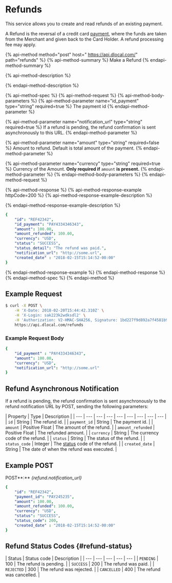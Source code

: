 # Refunds

This service allows you to create and read refunds of an existing payment.

A Refund is the reversal of a credit card [payment](https://dlocal.com/docs/?language=cURL#create-a-payment), where the funds are taken from the Merchant and given back to the Card Holder. A refund processing fee may apply.

{% api-method method="post" host=" https://api.dlocal.com/" path="refunds" %}
{% api-method-summary %}
Make a Refund
{% endapi-method-summary %}

{% api-method-description %}

{% endapi-method-description %}

{% api-method-spec %}
{% api-method-request %}
{% api-method-body-parameters %}
{% api-method-parameter name="id\_payment" type="string" required=true %}
The payment id
{% endapi-method-parameter %}

{% api-method-parameter name="notification\_url" type="string" required=true %}
If a refund is pending, the refund confirmation is sent asynchronously to this URL.
{% endapi-method-parameter %}

{% api-method-parameter name="amount" type="string" required=false %}
Amount to refund. Default is total amount of the payment.
{% endapi-method-parameter %}

{% api-method-parameter name="currency" type="string" required=true %}
Currency of the Amount. **Only required if** `amount` **is present.**
{% endapi-method-parameter %}
{% endapi-method-body-parameters %}
{% endapi-method-request %}

{% api-method-response %}
{% api-method-response-example httpCode=200 %}
{% api-method-response-example-description %}

{% endapi-method-response-example-description %}

```yaml
{
    "id": "REF42342",
    "id_payment": "PAY4334346343",
    "amount": 100.00,
    "amount_refunded": 100.00,
    "currency": "USD",
    "status": "SUCCESS",
    "status_detail": "The refund was paid.",
    "notification_url": "http://some.url",
    "created_date" : "2018-02-15T15:14:52-00:00"
}
```
{% endapi-method-response-example %}
{% endapi-method-response %}
{% endapi-method-spec %}
{% endapi-method %}

## Example Request

```bash
$ curl -X POST \
    -H 'X-Date: 2018-02-20T15:44:42.310Z' \
    -H 'X-Login: sak223k2wdksdl2' \
    -H 'Authorization: V2-HMAC-SHA256, Signature: 1bd227f9d892a7f4581b998c21e353b1686a6bdad5940e7bb6aa596c96e0a6ec' \
    https://api.dlocal.com/refunds
```

### Example Request Body

```yaml
{
    "id_payment" : "PAY4334346343",
    "amount": 100.00,
    "currency": "USD",
    "notification_url": "http://some.url"
}
```

## Refund Asynchronous Notification

If a refund is pending, the refund confirmation is sent asynchronously to the refund notification URL by POST, sending the following parameters:

| Property | Type | Description |
| --- | --- | --- | --- | --- | --- | --- | --- | --- |
| `id` | String | The refund id. |
| `payment_id` | String | The payment id. |
| `amount` | Positive Float | The amount of the refund. |
| `amount_refunded` | Positive Float | The refunded amount. |
| `currency` | String | The currency code of the refund. |
| `status` | String | The status of the refund. |
| `status_code` | Integer | The [status](https://dlocal.com/docs/?language=cURL#refund-status) code of the refund. |
| `created_date` | String | The date of when the refund was executed. |

## Example POST

POST**:** _{refund.notification\_url}_

```yaml
{
    "id": "REF42342",
    "payment_id": "PAY245235",
    "amount": 100.00,
    "amount_refunded": 100.00,
    "currency": "USD",
    "status": "SUCCESS",
    "status_code": 200,
    "created_date" : "2018-02-15T15:14:52-00:00"
}
```

## Refund Status Codes {#refund-status}

| Status | Status code | Description |
| --- | --- | --- | --- | --- |
| `PENDING` | 100 | The refund is pending. |
| `SUCCESS` | 200 | The refund was paid. |
| `REJECTED` | 300 | The refund was rejected. |
| `CANCELLED` | 400 | The refund was cancelled. |

